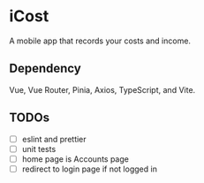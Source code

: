# iCost

A mobile app that records your costs and income.

## Dependency

Vue, Vue Router, Pinia, Axios, TypeScript, and Vite.

## TODOs

- [ ] eslint and prettier
- [ ] unit tests
- [ ] home page is Accounts page
- [ ] redirect to login page if not logged in